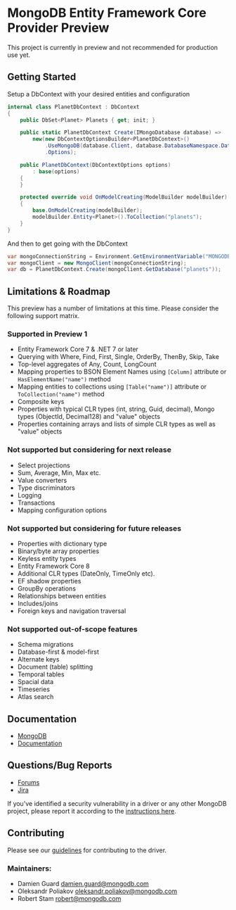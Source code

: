 # MongoDB Entity Framework Core Provider Preview

This project is currently in preview and not recommended for production use yet.

## Getting Started

Setup a DbContext with your desired entities and configuration

```csharp
internal class PlanetDbContext : DbContext
{
    public DbSet<Planet> Planets { get; init; }

    public static PlanetDbContext Create(IMongoDatabase database) =>
        new(new DbContextOptionsBuilder<PlanetDbContext>()
            .UseMongoDB(database.Client, database.DatabaseNamespace.DatabaseName)
            .Options);

    public PlanetDbContext(DbContextOptions options)
        : base(options)
    {
    }

    protected override void OnModelCreating(ModelBuilder modelBuilder)
    {
        base.OnModelCreating(modelBuilder);
        modelBuilder.Entity<Planet>().ToCollection("planets");
    }
}
```

And then to get going with the DbContext

```csharp
var mongoConnectionString = Environment.GetEnvironmentVariable("MONGODB_URI");
var mongoClient = new MongoClient(mongoConnectionString);
var db = PlanetDbContext.Create(mongoClient.GetDatabase("planets"));
```

## Limitations & Roadmap

This preview has a number of limitations at this time. Please consider the following support matrix.

### Supported in Preview 1

- Entity Framework Core 7 & .NET 7 or later
- Querying with Where, Find, First, Single, OrderBy, ThenBy, Skip, Take
- Top-level aggregates of Any, Count, LongCount
- Mapping properties to BSON Element Names using `[Column]` attribute or `HasElementName("name")` method
- Mapping entities to collections using `[Table("name")]` attribute or `ToCollection("name")` method
- Composite keys
- Properties with typical CLR types (int, string, Guid, decimal), Mongo types (ObjectId, Decimal128) and "value" objects
- Properties containing arrays and lists of simple CLR types as well as "value" objects

### Not supported but considering for next release

- Select projections
- Sum, Average, Min, Max etc.
- Value converters
- Type discriminators
- Logging
- Transactions
- Mapping configuration options

### Not supported but considering for future releases

- Properties with dictionary type
- Binary/byte array properties
- Keyless entity types
- Entity Framework Core 8
- Additional CLR types (DateOnly, TimeOnly etc).
- EF shadow properties
- GroupBy operations
- Relationships between entities
- Includes/joins
- Foreign keys and navigation traversal
  
### Not supported out-of-scope features

- Schema migrations
- Database-first & model-first
- Alternate keys
- Document (table) splitting
- Temporal tables
- Spacial data
- Timeseries
- Atlas search

## Documentation

- [MongoDB](https://www.mongodb.com/docs)
- [Documentation](https://www.mongodb.com/docs/entity-framework/current/)

## Questions/Bug Reports

- [Forums](https://www.mongodb.com/community/forums/)
- [Jira](https://jira.mongodb.org/projects/EF/)

If you’ve identified a security vulnerability in a driver or any other MongoDB project, please report it according to the [instructions here](https://www.mongodb.com/docs/manual/tutorial/create-a-vulnerability-report).

## Contributing

Please see our [guidelines](CONTRIBUTING.md) for contributing to the driver.

### Maintainers:
* Damien Guard              damien.guard@mongodb.com
* Oleksandr Poliakov        oleksandr.poliakov@mongodb.com
* Robert Stam               robert@mongodb.com
